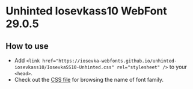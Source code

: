 # Unhinted Iosevkass10 WebFont 29.0.5

## How to use

- Add `<link href="https://iosevka-webfonts.github.io/unhinted-iosevkass10/IosevkaSS10-Unhinted.css" rel="stylesheet" />` to your `<head>`.
- Check out the [CSS file](./IosevkaSS10-Unhinted.css) for browsing the name of font family.
